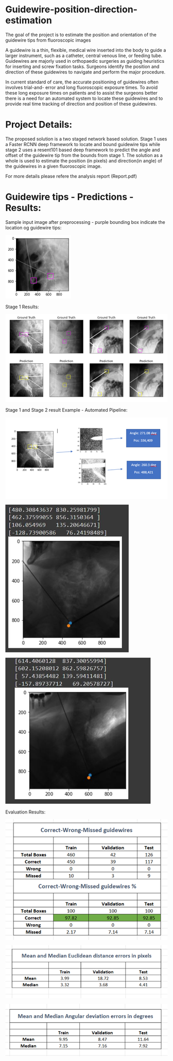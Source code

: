 # Guidewire-position-direction-estimation
The goal of the project is to estimate the position and orientation of the guidewire tips from fluoroscopic images

A guidewire is a thin, flexible, medical wire inserted into the body to guide a larger instrument, such as a catheter, central venous line, or feeding tube. Guidewires are majorly used in orthopaedic surgeries as guiding heuristics for inserting and screw fixation tasks. Surgeons identify the position and direction of these guidewires to navigate and perform the major procedure. 

In current standard of care,  the accurate positioning of guidewires often involves trial-and- error and long fluoroscopic exposure times. To avoid these long exposure times on patients and to assist the surgeons better there is a need for an automated system to locate these guidewires and to provide real time tracking of direction and position of these guidewires.  


# Project Details:
The proposed solution is a two staged network based solution. Stage 1 uses a Faster RCNN deep framework  to locate and bound guidewire tips while stage 2 uses a resent101 based deep framework to predict the angle and offset of the guidewire tip from the bounds from stage 1. The solution as a whole is used to estimate the position (in pixels) and direction(in angle) of the guidewires in a given fluoroscopic image.

For more details please refere the analysis report (Report.pdf)


# Guidewire tips - Predictions - Results:

Sample input image after preprocessing - purple bounding box indicate the location og guidewire tips:

![alt text](Execution_Images/Intermediate_results/gw1.png)

Stage 1 Results:

![alt text](Execution_Images/1_Stage_1_Detection_result.PNG)

Stage 1 and Stage 2 result Example - Automated Pipeline:

![alt text](Execution_Images/2_Complete_automation.png)

![alt text](Execution_Images/Intermediate_results/5.JPG)

![alt text](Execution_Images/Intermediate_results/9.JPG)


Evaluation Results:

![alt text](Execution_Images/Evaluation_results/r1.PNG)

![alt text](Execution_Images/Evaluation_results/r2.PNG)

![alt text](Execution_Images/Evaluation_results/r3.PNG)


